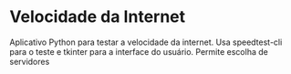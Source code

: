 # Velocidade da Internet
Aplicativo Python para testar a velocidade da internet. Usa speedtest-cli para o teste e tkinter para a interface do usuário. Permite escolha de servidores

